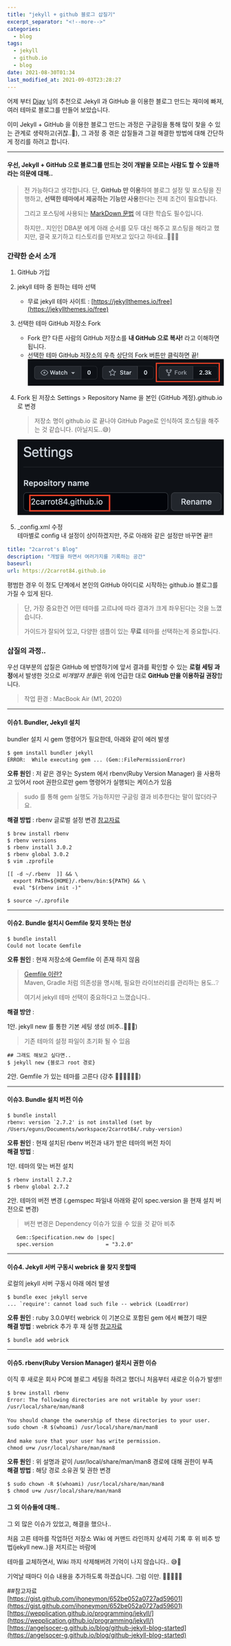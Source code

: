 ```yaml
---
title: "jekyll + github 블로그 삽질기"
excerpt_separator: "<!--more-->"
categories:
  - blog
tags:
  - jekyll
  - github.io
  - blog
date: 2021-08-30T01:34
last_modified_at: 2021-09-03T23:28:27
---
```

어제 부터 [Djay](https://angelsocer-g.github.io/) 님의 추천으로 Jekyll 과 GitHub 을 이용한 블로그 만드는 재미에 빠져,
여러 테마로 블로그를 만들어 보았습니다.

이미 Jekyll + GitHub 을 이용한 블로그 만드는 과정은 구글링을 통해 많이 찾을 수 있는 관계로 생략하고(귀찮..🤢), 
그 과정 중 겪은 삽질들과 그걸 해결한 방법에 대해 간단하게 정리를 하려고 합니다.
<!--more-->

---
  
#### 우선, Jekyll + GitHub 으로 블로그를 만드는 것이 개발을 모르는 사람도 할 수 있을까라는 의문에 대해..
> 전 가능하다고 생각합니다. 단, **GitHub 만 이용**하여 블로그 설정 및 포스팅을 진행하고, **선택한 테마에서 제공하는 기능만 사용**한다는 전제 조건이 필요합니다.
> 
> 그리고 포스팅에 사용되는 [MarkDown 문법](https://gist.github.com/ihoneymon/652be052a0727ad59601) 에 대한 학습도 필수입니다.
> 
> 하지만.. 지인인 DBA분 에게 아래 순서를 모두 대신 해주고 포스팅을 해라고 했지만, 결국 포기하고 티스토리를 만져보고 있다고 하네요..🤬🤬🤬

### 간략한 순서 소개
1. GitHub 가입
1. jekyll 테마 중 원하는 테마 선택  
   - 무료 jekyll 테마 사이트 : [https://jekyllthemes.io/free](https://jekyllthemes.io/free)  
1. 선택한 테마 GitHub 저장소 Fork
   - Fork 란? 다른 사람의 GitHub 저장소를 **내 GitHub 으로 복사!** 라고 이해하면 됩니다.
   - 선택한 테마 GitHub 저장소의 우측 상단의 Fork 버튼만 클릭하면 끝!   
   ![GitHub Fork](/images/posts/2021/08/github-fork.png)
1. Fork 된 저장소 Settings > Repository Name 을 본인 {GitHub 계정}.github.io 로 변경  
   > 저장소 명이 github.io 로 끝나야 GitHub Page로 인식하여 호스팅을 해주는 것 같습니다. (아닐지도..😅)  
   
   ![Repository Name 변경](/images/posts/2021/08/repository_rename.png)
1. _config.xml 수정  
 테마별로 config  내 설정이 상이하겠지만, 주로 아래와 같은 설정만 바꾸면 끝‼️ 
```yml
title: "2carrot's Blog"
description: "개발을 하면서 여러가지를 기록하는 공간"
baseurl: 
url: https://2carrot84.github.io 
```

평범한 경우 이 정도 단계에서 본인의 GitHub 아이디로 시작하는 github.io 블로그를 가질 수 있게 된다.
> 단, 가장 중요한건 어떤 테마를 고르냐에 따라 결과가 크게 좌우된다는 것을 느꼈습니다.
> 
> 가이드가 잘되어 있고, 다양한 샘플이 있는 **무료** 테마를 선택하는게 중요합니다.

### 삽질의 과정..
우선 대부분의 삽질은 GitHub 에 반영하기에 앞서 결과를 확인할 수 있는 **로컬 세팅 과정**에서 발생한 것으로 *비개발자 분들*은 위에 언급한 대로 **GitHub 만을 이용하길 권장**합니다.

> 작업 환경 : MacBook Air (M1, 2020)

---
#### 이슈1. Bundler, Jekyll 설치  
bundler 설치 시 gem 명령어가 필요한데, 아래와 같이 에러 발생
```shell
$ gem install bundler jekyll
ERROR:  While executing gem ... (Gem::FilePermissionError)
```
**오류 원인** : 저 같은 경우는 System 에서 rbenv(Ruby Version Manager) 을 사용하고 있어서 root 권한으로만 gem 명령어가 실행되는 케이스가 있음
> sudo 를 통해 gem 실행도 가능하지만 구글링 결과 비추한다는 말이 많더라구요.

**해결 방법** : rbenv 글로벌 설정 변경 [참고자료](https://jojoldu.tistory.com/288)
```shell
$ brew install rbenv
$ rbenv versions
$ rbenv install 3.0.2
$ rbenv global 3.0.2
$ vim .zprofile
```
```shell
[[ -d ~/.rbenv  ]] && \
  export PATH=${HOME}/.rbenv/bin:${PATH} && \
  eval "$(rbenv init -)"
```
```shell
$ source ~/.zprofile  
```
---
#### 이슈2. Bundle 설치시 Gemfile 찾지 못하는 현상
```shell
$ bundle install
Could not locate Gemfile
```
**오류 원인** : 현재 저장소에 Gemfile 이 존재 하지 않음
> [Gemfile 이란?](https://ideveloper2.tistory.com/80)  
> Maven, Gradle 처럼 의존성을 명시해, 필요한 라이브러리를 관리하는 용도..❔
> 
> 여기서 jekyll 테마 선택이 중요하다고 느꼈습니다.. 

**해결 방안** :  

1안. jekyll new 를 통한 기본 세팅 생성 (비추..🙅🏻‍♂️)  
> 기존 테마의 설정 파일이 초기화 될 수 있음

```shell
## 그래도 해보고 싶다면..
$ jekyll new {블로그 root 경로}
```
2안. Gemfile 가 있는 테마를 고른다 (강추 👍🏼👍🏼👍🏼)

---
#### 이슈3. Bundle 설치 버전 이슈
```shell
$ bundle install
rbenv: version `2.7.2' is not installed (set by /Users/eguns/Documents/workspace/2carrot84/.ruby-version)
```
**오류 원인** : 현재 설치된 rbenv 버전과 내가 받은 테마의 버전 차이  
**해결 방법** : 

1안. 테마의 맞는 버전 설치
```shell
$ rbenv install 2.7.2
$ rbenv global 2.7.2
```

2안. 테마의 버전 변경 (.gemspec 파일내 아래와 같이 spec.version 을 현재 설치 버전으로 변경)
> 버전 변경은 Dependency 이슈가 있을 수 있을 것 같아 비추 

```shell
   Gem::Specification.new do |spec|
   spec.version                 = "3.2.0"
```
---
#### 이슈4. Jekyll 서버 구동시 webrick 을 찾지 못할때
로컬의 jekyll 서버 구동시 아래 에러 발생
```shell
$ bundle exec jekyll serve
... `require': cannot load such file -- webrick (LoadError)
```
**오류 원인** : ruby 3.0.0부터 webrick 이 기본으로 포함된 gem 에서 빠졌기 때문   
**해결 방법** : webrick 추가 후 재 실행 [참고자료](https://junho85.pe.kr/1850)
```shell
$ bundle add webrick
```
---
#### 이슈5. rbenv(Ruby Version Manager) 설치시 권한 이슈
이직 후 새로운 회사 PC에 블로그 세팅을 하려고 했더니 처음부터 새로운 이슈가 발생‼️
```shell
$ brew install rbenv
Error: The following directories are not writable by your user:
/usr/local/share/man/man8

You should change the ownership of these directories to your user.
sudo chown -R $(whoami) /usr/local/share/man/man8

And make sure that your user has write permission.
chmod u+w /usr/local/share/man/man8
```
**오류 원인** : 위 설명과 같이 /usr/local/share/man/man8 경로에 대해 권한이 부족  
**해결 방법** : 해당 경로 소유권 및 권한 변경
```shell
$ sudo chown -R $(whoami) /usr/local/share/man/man8
$ chmod u+w /usr/local/share/man/man8
```



#### 그 외 이슈들에 대해..
그 외 많은 이슈가 있었고, 해결을 했으나.. 

처음 고른 테마를 작업하던 저장소 Wiki 에 커맨드 라인까지 상세히 기록 후 위 비추 방법(jekyll new..)을 저지르는 바람에 

테마를 교체하면서, Wiki 까지 삭제해버려 기억이 나지 않습니다.. 😅🤣

기억날 때마다 이슈 내용을 추가하도록 하겠습니다. 그럼 이만. 🥕👋🏼🖐🏼

##참고자료  
[https://gist.github.com/ihoneymon/652be052a0727ad59601](https://gist.github.com/ihoneymon/652be052a0727ad59601)  
[https://wepplication.github.io/programming/jekyll/](https://wepplication.github.io/programming/jekyll/)  
[https://angelsocer-g.github.io/blog/github-jekyll-blog-started](https://angelsocer-g.github.io/blog/github-jekyll-blog-started)  